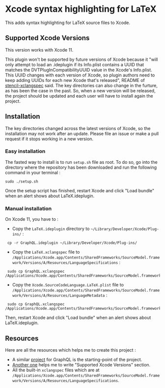 # Xcode syntax highlighting for LaTeX

This adds syntax highlighting for LaTeX source files to Xcode.

## Supported Xcode Versions

This version works with Xcode 11.

This plugin won't be supported by future versions of Xcode because it "will only attempt to load an .ideplugin if its Info.plist contains a UUID that matches the DVTPlugInCompatibilityUUID value in the Xcode's Info.plist. This UUID changes with each version of Xcode, so plugin authors need to keep adding UUIDs for each new Xcode that's released", README of [stencil-xclangspec](https://github.com/RobotsAndPencils/stencil-xclangspec) said. The key directories can also change in the furture, as has been the case in the past. So, when a new version will be released, the project should be updated and each user will have to install again the project.

## Installation

The key directories changed across the latest versions of Xcode, so the installation may not work after an update. Please file an issue or make a pull request if it stops working in a new version.

### Easy installation

The fasted way to install is to run `setup.sh` file as root. To do so, go into the directory where the repository has been downloaded and run the following command in your terminal :

```
sudo ./setup.sh
```

Once the setup script has finished, restart Xcode and click "Load bundle" when an alert shows about LaTeX.ideplugin.

### Manual installation

On Xcode 11, you have to :

- Copy the `LaTeX.ideplugin` directory to `~/Library/Developer/Xcode/Plug-ins/` :
```
 cp -r GraphQL.ideplugin ~/Library/Developer/Xcode/Plug-ins/
```

- Copy the `LaTeX.xclangspec` file to `/Applications/Xcode.app/Contents/SharedFrameworks/SourceModel.framework/Versions/A/Resources/LanguageSpecifications` :
```
 sudo cp GraphQL.xclangspec /Applications/Xcode.app/Contents/SharedFrameworks/SourceModel.framework/Versions/A/Resources/LanguageSpecifications
```

- Copy the `Xcode.SourceCodeLanguage.LaTeX.plist` file to `/Applications/Xcode.app/Contents/SharedFrameworks/SourceModel.framework/Versions/A/Resources/LanguageMetadata` :
```
 sudo cp GraphQL.xclangspec /Applications/Xcode.app/Contents/SharedFrameworks/SourceModel.framework/Versions/A/Resources/LanguageMetadata
```

Then, restart Xcode and click "Load bundle" when an alert shows about LaTeX.ideplugin.

## Resources

Here are all the resources which helps me to create this project :

- A similar [project](https://github.com/apollographql/xcode-graphql) for GraphQL is the starting-point of the project.
- [Another one](https://github.com/RobotsAndPencils/stencil-xclangspec) helps me to write "Supported Xcode Versions" section.
- All the built-in `xclangspec` files which are at `/Applications/Xcode.app/Contents/SharedFrameworks/SourceModel.framework/Versions/A/Resources/LanguageSpecifications`.
